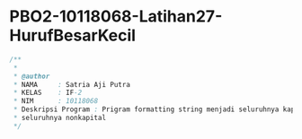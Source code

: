 # PBO2-10118068-Latihan27-HurufBesarKecil
```java
/**
 *
 * @author
 * NAMA     : Satria Aji Putra
 * KELAS    : IF-2
 * NIM      : 10118068
 * Deskripsi Program : Prigram formatting string menjadi seluruhnya kapital dan
 * seluruhnya nonkapital
 */
 ```
